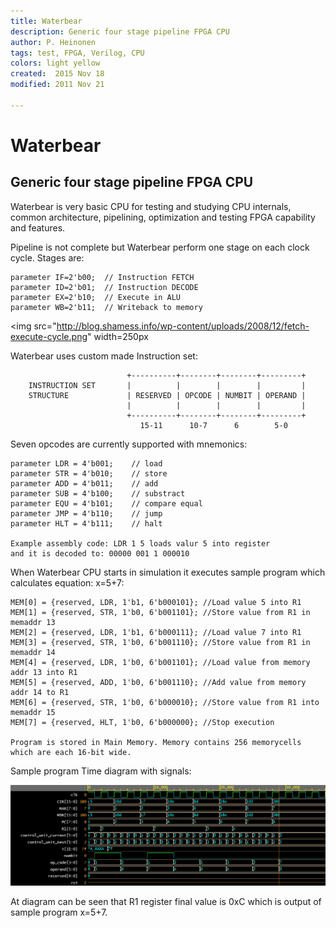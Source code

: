 ```yaml
---
title: Waterbear
description: Generic four stage pipeline FPGA CPU
author: P. Heinonen
tags: test, FPGA, Verilog, CPU
colors: light yellow
created:  2015 Nov 18
modified: 2011 Nov 21

---
```


Waterbear
=========

## Generic four stage pipeline FPGA CPU

Waterbear is very basic CPU for testing and studying CPU internals, common 
architecture, pipelining, optimization and testing FPGA capability and features.

Pipeline is not complete but Waterbear perform one stage on each clock cycle. Stages are:

    parameter IF=2'b00;  // Instruction FETCH
    parameter ID=2'b01;  // Instruction DECODE
    parameter EX=2'b10;  // Execute in ALU
    parameter WB=2'b11;  // Writeback to memory

<img src="http://blog.shamess.info/wp-content/uploads/2008/12/fetch-execute-cycle.png" width=250px</img>  


  

Waterbear uses custom made Instruction set:

                              +----------+--------+--------+---------+
        INSTRUCTION SET       |          |        |        |         |
        STRUCTURE             | RESERVED | OPCODE | NUMBIT | OPERAND |
                              |          |        |        |         |
                              +----------+--------+--------+---------+
                                 15-11      10-7      6        5-0  


Seven opcodes are currently supported with mnemonics:

    parameter LDR = 4'b001;    // load
    parameter STR = 4'b010;    // store
    parameter ADD = 4'b011;    // add
    parameter SUB = 4'b100;    // substract
    parameter EQU = 4'b101;    // compare equal
    parameter JMP = 4'b110;    // jump
    parameter HLT = 4'b111;    // halt

    Example assembly code: LDR 1 5 loads valur 5 into register
    and it is decoded to: 00000 001 1 000010

When Waterbear CPU starts in simulation it executes sample program which calculates equation: x=5+7:

    MEM[0] = {reserved, LDR, 1'b1, 6'b000101}; //Load value 5 into R1
    MEM[1] = {reserved, STR, 1'b0, 6'b001101}; //Store value from R1 in memaddr 13
    MEM[2] = {reserved, LDR, 1'b1, 6'b000111}; //Load value 7 into R1
    MEM[3] = {reserved, STR, 1'b0, 6'b001110}; //Store value from R1 in memaddr 14
    MEM[4] = {reserved, LDR, 1'b0, 6'b001101}; //Load value from memory addr 13 into R1
    MEM[5] = {reserved, ADD, 1'b0, 6'b001110}; //Add value from memory addr 14 to R1
    MEM[6] = {reserved, STR, 1'b0, 6'b000010}; //Store value from R1 into memaddr 15
    MEM[7] = {reserved, HLT, 1'b0, 6'b000000}; //Stop execution

    Program is stored in Main Memory. Memory contains 256 memorycells 
    which are each 16-bit wide.

Sample program Time diagram with signals:

![Timeline](https://raw.githubusercontent.com/Miltonhill/WaterbearCPU/master/tests/cpu.png)

At diagram can be seen that R1 register final value is 0xC which is output of sample program x=5+7.



